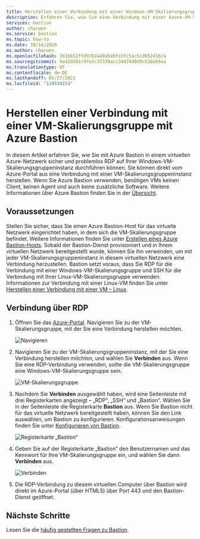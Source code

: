 ```yaml
---
title: Herstellen einer Verbindung mit einer Windows-VM-Skalierungsgruppe mit Azure Bastion
description: Erfahren Sie, wie Sie eine Verbindung mit einer Azure-VM-Skalierungsgruppe mit Azure Bastion herstellen.
services: bastion
author: charwen
ms.service: bastion
ms.topic: how-to
ms.date: 10/14/2020
ms.author: charwen
ms.openlocfilehash: 361bb52ffd9762a49a549fe3fc5ac5cd652416ca
ms.sourcegitcommit: 9ad20581c9fe2c35339acc34d74d0d9cb38eb9aa
ms.translationtype: HT
ms.contentlocale: de-DE
ms.lasthandoff: 05/27/2021
ms.locfileid: "110534153"
---
```

# <a name="connect-to-a-virtual-machine-scale-set-using-azure-bastion"></a>Herstellen einer Verbindung mit einer VM-Skalierungsgruppe mit Azure Bastion

In diesem Artikel erfahren Sie, wie Sie mit Azure Bastion in einem virtuellen Azure-Netzwerk sicher und problemlos RDP auf Ihrer Windows-VM-Skalierungsgruppeninstanz durchführen können. Sie können direkt vom Azure-Portal aus eine Verbindung mit einer VM-Skalierungsgruppeninstanz herstellen. Wenn Sie Azure Bastion verwenden, benötigen VMs keinen Client, keinen Agent und auch keine zusätzliche Software. Weitere Informationen über Azure Bastion finden Sie in der [Übersicht](bastion-overview.md).

## <a name="prerequisites"></a>Voraussetzungen

Stellen Sie sicher, dass Sie einen Azure Bastion-Host für das virtuelle Netzwerk eingerichtet haben, in dem sich die VM-Skalierungsgruppe befindet. Weitere Informationen finden Sie unter [Erstellen eines Azure Bastion-Hosts](./tutorial-create-host-portal.md). Sobald der Bastion-Dienst provisioniert und in Ihrem virtuellen Netzwerk bereitgestellt wurde, können Sie ihn verwenden, um mit jeder VM-Skalierungsgruppeninstanz in diesem virtuellen Netzwerk eine Verbindung herzustellen. Bastion setzt voraus, dass Sie RDP für die Verbindung mit einer Windows-VM-Skalierungsgruppe und SSH für die Verbindung mit Ihrer Linux-VM-Skalierungsgruppe verwenden. Informationen zur Verbindung mit einer Linux-VM finden Sie unter [Herstellen einer Verbindung mit einer VM – Linux](bastion-connect-vm-ssh.md).

## <a name="connect-using-rdp"></a><a name="rdp"></a>Verbindung über RDP

1. Öffnen Sie das [Azure-Portal](https://portal.azure.com). Navigieren Sie zu der VM-Skalierungsgruppe, mit der Sie eine Verbindung herstellen möchten.

   ![Navigieren](./media/bastion-connect-vm-scale-set/1.png)
2. Navigieren Sie zu der VM-Skalierungsgruppeninstanz, mit der Sie eine Verbindung herstellen möchten, und wählen Sie **Verbinden** aus. Wenn Sie eine RDP-Verbindung verwenden, sollte die VM-Skalierungsgruppe eine Windows-VM-Skalierungsgruppe sein.

   ![VM-Skalierungsgruppe](./media/bastion-connect-vm-scale-set/2.png)
3. Nachdem Sie **Verbinden** ausgewählt haben, wird eine Seitenleiste mit drei Registerkarten angezeigt – „RDP“, „SSH“ und „Bastion“. Wählen Sie in der Seitenleiste die Registerkarte **Bastion** aus. Wenn Sie Bastion nicht für das virtuelle Netzwerk bereitgestellt haben, können Sie den Link auswählen, um Bastion zu konfigurieren. Konfigurationsanweisungen finden Sie unter [Konfigurieren von Bastion](./tutorial-create-host-portal.md).

   ![Registerkarte „Bastion“](./media/bastion-connect-vm-scale-set/3.png)
4. Geben Sie auf der Registerkarte „Bastion“ den Benutzernamen und das Kennwort für Ihre VM-Skalierungsgruppe ein, und wählen Sie dann **Verbinden** aus.

   ![Verbinden](./media/bastion-connect-vm-scale-set/4.png)
5. Die RDP-Verbindung zu diesem virtuellen Computer über Bastion wird direkt im Azure-Portal (über HTML5) über Port 443 und den Bastion-Dienst geöffnet.

## <a name="next-steps"></a>Nächste Schritte

Lesen Sie die [häufig gestellten Fragen zu Bastion](bastion-faq.md).
